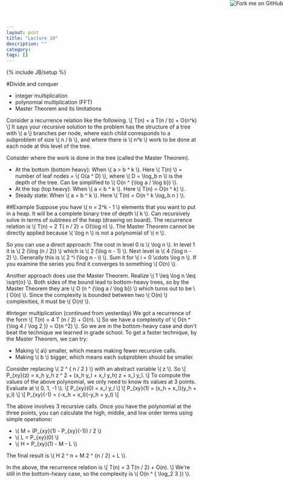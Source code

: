 ```yaml
---
layout: post
title: "Lecture 10"
description: ""
category: 
tags: []
---
```

{% include JB/setup %}

<script type="text/javascript"
  src="http://cdn.mathjax.org/mathjax/latest/MathJax.js?config=TeX-AMS-MML_HTMLorMML">
</script>

<a href="https://github.com/emchristiansen/CSE202/tree/gh-pages/_posts">
  <img style="position: absolute; top: 0; right: 0; border: 0;" src="https://s3.amazonaws.com/github/ribbons/forkme_right_darkblue_121621.png" alt="Fork me on GitHub">
</a>

<!--EDIT BELOW THIS LINE, UNLESS YOU ARE DOING SOMETHING SPECIAL.-->

#Divide and conquer

  * integer multiplication
  * polynomial multiplication (FFT)
  * Master Theorem and its limitations

Consider a recurrence relation like the following.
\\[
T(n) = a T(n / b) + O(n^k)
\\]
It says your recursive solution to the problem has the structure of a tree with \\( a \\) branches per node, where each child corresponds to a subproblem of size \\( n / b \\), and where there is \\( n^k \\) work to be done at each node at this level of the tree.

Consider where the work is done in the tree (called the Master Theorem).

  * At the bottom (bottom heavy): When \\( a > b ^ k \\).
Here \\( T(n) \\) = number of leaf nodes = \\( O(a ^ D) \\), where \\( D = \log\_b n \\) is the depth of the tree.
Can be simplified to \\( O(n ^ {\log a / \log b}) \\).
  * At the top (top heavy): When \\( a < b ^ k \\).
Here \\( T(n) = O(n ^ k) \\).
  * Steady state: When \\( a = b ^ k \\).
Here \\( T(n) = O(n ^ k \log\_b n ) \\).

##Example
Suppose you have \\( n = 2^k - 1 \\) elements that you want to put in a heap.
It will be a complete binary tree of depth \\( k \\).
Can recursively solve in terms of subtrees of the heap (drawing on board).
The recurrence relation is \\( T(n) = 2 T( n / 2) + O(\log n) \\).
The Master Theorem cannot be directly applied because \\( \log n \\) is not a polynomial of \\( n \\).

So you can use a direct approach:
The cost in level 0 is \\( \log n \\).
In level 1 it is \\( 2 (\log (n / 2)) \\) which is \\( 2 (\log n - 1) \\).
Next level is \\( 4 (\log n - 2) \\).
Generally this is \\( 2 ^i (\log n - i) \\).
Sum it for \\( i = 0 \cdots \log n \\).
If you examine the series you find it converges to something \\( O(n) \\).

Another approach does use the Master Theorem.
Realize \\( 1 \leq \log n \leq \sqrt{n} \\).
Both sides of the bound lead to bottom-heavy trees, so by the Master Theorem they are \\( O (n ^ {\log a / \log b}) \\) which turns out to be \\( O(n) \\).
Since the complexity is bounded between two \\( O(n) \\) complexities, it must be \\( O(n) \\).

#Integer multiplication (continued from yesterday)
We got a recurrence of the form
\\[
T(n) = 4 T (n / 2) + O(n).
\\]
So we have a complexity of \\( O(n ^ {\log 4 / \log 2 }) = O(n ^2) \\).
So we are in the bottom-heavy case and don't beat the technique we learned in grade school.
To get a faster technique, by the Master Theorem, we can try:

  * Making \\( a\\) smaller, which means making fewer recursive calls.
  * Making \\( b \\) bigger, which means each subproblem should be smaller.

Consider replacing \\( 2 ^ { n / 2 } \\) with an abstract variable \\( z \\).
So
\\[
P\_{xy}(z) = x\_h y\_h z ^ 2 + (x\_h y\_l + x\_l y\_h) z + x\_l y\_l.
\\]
To compute the values of the above polynomial, we only need to know its values at 3 points.
Evaluate at \\( 0, 1, -1 \\).
\\[
P\_{xy}(0) = x\_l y\_l
\\]
\\[
P\_{xy}(1) = (x\_h + x\_l)(y\_h + y\_l)
\\]
\\[
P\_{xy}(-1) = (-x\_h + x\_l)(-y\_h + y\_l)
\\]

The above involves 3 recursive calls.
Once you have the polynomial at the three points, you can calculate the high, middle, and low order terms using simple operations:

  * \\( M = (P\_{xy}(1) - P\_{xy}(-1)) / 2 \\)
  * \\( L = P\_{xy}(0) \\)
  * \\( H = P\_{xy}(1) - M - L \\)

The final result is \\( H 2 ^ n + M 2 ^ {n / 2} + L \\).

In the above, the recurrence relation is
\\[
T(n) = 3 T(n / 2) + O(n).
\\]
We're still in the bottom-heavy case, so the complexity is \\( O(n ^ { \log\_2 3 }) \\).
